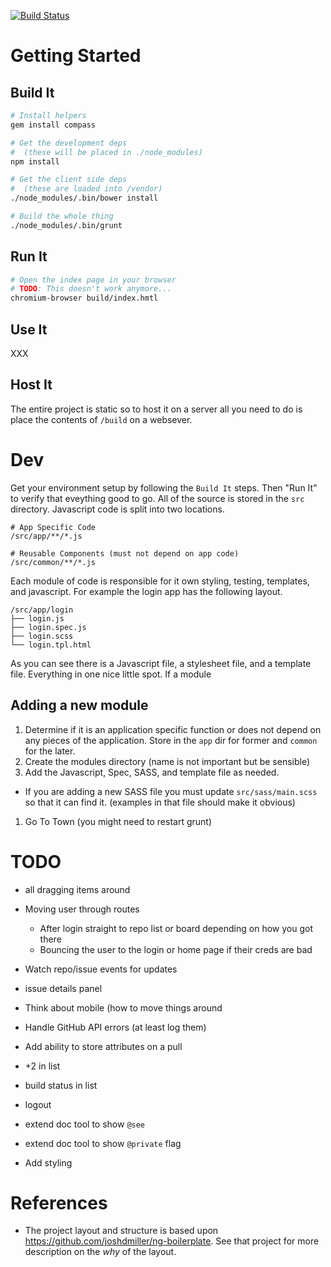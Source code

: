 [![Build Status](https://travis-ci.org/trestle-pm/trestle.png?branch=master)](https://travis-ci.org/trestle-pm/trestle)

Getting Started
===============

Build It
--------

```bash
# Install helpers
gem install compass

# Get the development deps
#  (these will be placed in ./node_modules)
npm install

# Get the client side deps
#  (these are loaded into /vendor)
./node_modules/.bin/bower install

# Build the whole thing
./node_modules/.bin/grunt
```

Run It
------
```bash
# Open the index page in your browser
# TODO: This doesn't work anymore...
chromium-browser build/index.hmtl
```

Use It
------
XXX

Host It
-------
The entire project is static so to host it on a server all you need to do is place the contents of `/build` on a websever.


Dev
===
Get your environment setup by following the `Build It` steps.  Then "Run It" to verify that eveything good to go.  All of the source is stored in the `src` directory.  Javascript code is split into two locations.

```
# App Specific Code
/src/app/**/*.js

# Reusable Components (must not depend on app code)
/src/common/**/*.js
```

Each module of code is responsible for it own styling, testing, templates, and javascript.  For example the login app has the following layout.

```
/src/app/login
├── login.js
├── login.spec.js
├── login.scss
└── login.tpl.html
```

As you can see there is a Javascript file, a stylesheet file, and a template file.  Everything in one nice little spot.  If a module


Adding a new module
-----------------
 1. Determine if it is an application specific function or does not depend on any pieces of the application.  Store in the `app` dir for former and `common` for the later.
 1. Create the modules directory (name is not important but be sensible)
 1. Add the Javascript, Spec, SASS, and template file as needed.
   * If you are adding a new SASS file you must update `src/sass/main.scss` so that it can find it.  (examples in that file should make it obvious)
 1. Go To Town (you might need to restart grunt)


TODO
====

 * all dragging items around
 * Moving user through routes
   * After login straight to repo list or board depending on how you got there
   * Bouncing the user to the login or home page if their creds are bad
 * Watch repo/issue events for updates
 * issue details panel
 * Think about mobile (how to move things around
 * Handle GitHub API errors (at least log them)
 * Add ability to store attributes on a pull
 * +2 in list
 * build status in list
 * logout
 * extend doc tool to show `@see`
 * extend doc tool to show `@private` flag

 * Add styling

References
==========
 * The project layout and structure is based upon
   https://github.com/joshdmiller/ng-boilerplate.
   See that project for more description on the *why* of the layout.
